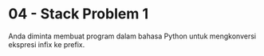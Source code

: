 # 04 - Stack Problem 1
Anda diminta membuat program dalam bahasa Python untuk mengkonversi ekspresi infix ke prefix.


